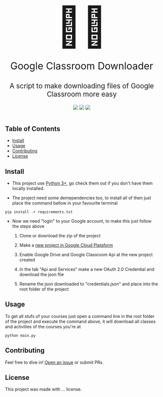 
<span style="font-size:8rem;display:block" align="center">👨‍🏫</span>
<p align="center" style="font-size:2rem">
    Google Classroom Downloader
</p>
<p align="center" style="font-size:1.4rem">
    A script to make downloading files of Google Classroom more easy
</p>

<div align="center">
    <img src="https://img.shields.io/pypi/v/pip?label=pip">
    <img src="https://img.shields.io/static/v1?label=google-api-python-client&message=2.20.0&color=green">
    <img src="https://img.shields.io/static/v1?label=google-auth-oauthlib2&message=0.4.6&color=green">
</div>
<br/>


## Table of Contents

- [Install](#install)
- [Usage](#usage)
- [Contributing](#contributing)
- [License](#license)

## Install

* This project use [Python 3+](https://www.python.org/downloads/), go check them out if you don't have them locally installed.

* The project need some demependencies too, to install all of then just place the command bellow in your favourite terminal
```
pip install -r requirements.txt
```

* Now we need "login" to your Google account, to make this just follow the steps above

    1. Clone or download the zip of the project

    2. Make a [new project in Google Cloud Plataform](https://developers.google.com/workspace/guides/create-project)

    3. Enable Google Drive and Google Classroom Api at the new project created

    4. In the tab "Api and Services" make a new OAuth 2.0 Credential and download the json file

    5. Rename the json downloaded to "credentials.json" and place into the root folder of the project


## Usage

To get all stufs of your courses just open a command line in the root folder of the project and execute the command above, it will download all classes and activities of the courses you're at
```
python main.py
```

## Contributing

Feel free to dive in! [Open an issue](https://github.com/RichardLitt/standard-readme/issues/new) or submit PRs.


## License
This project was made with ... license.